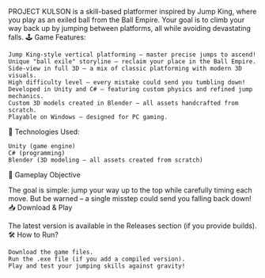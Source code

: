 
PROJECT KULSON is a skill-based platformer inspired by Jump King, where you play as an exiled ball from the Ball Empire. Your goal is to climb your way back up by jumping between platforms, all while avoiding devastating falls.
🕹️ Game Features:

    Jump King-style vertical platforming – master precise jumps to ascend!
    Unique "ball exile" storyline – reclaim your place in the Ball Empire.
    Side-view in full 3D – a mix of classic platforming with modern 3D visuals.
    High difficulty level – every mistake could send you tumbling down!
    Developed in Unity and C# – featuring custom physics and refined jump mechanics.
    Custom 3D models created in Blender – all assets handcrafted from scratch.
    Playable on Windows – designed for PC gaming.

🔧 Technologies Used:

    Unity (game engine)
    C# (programming)
    Blender (3D modeling – all assets created from scratch)

🎯 Gameplay Objective

The goal is simple: jump your way up to the top while carefully timing each move. But be warned – a single misstep could send you falling back down!
📥 Download & Play

The latest version is available in the Releases section (if you provide builds).
🛠️ How to Run?

    Download the game files.
    Run the .exe file (if you add a compiled version).
    Play and test your jumping skills against gravity!
